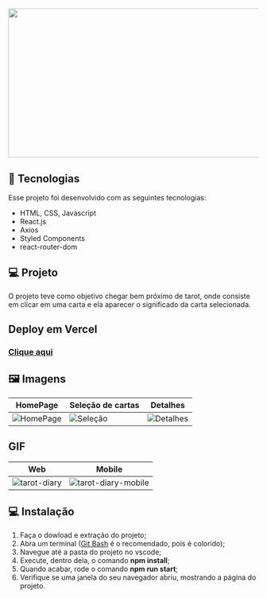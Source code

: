 
<h1 align="center">

<img width="1000" height="300" src="https://user-images.githubusercontent.com/104728673/195674575-553b3c01-dc69-4fd4-9edb-30cee9c4a13a.jpg"/>
  
</h1>


## 🚀 Tecnologias 

Esse projeto foi desenvolvido com as seguintes tecnologias:

- HTML, CSS, Javascript
- React.js
- Axios
- Styled Components
- react-router-dom


## 💻 Projeto
O projeto teve como objetivo chegar bem próximo de tarot, onde consiste em clicar em uma carta e ela aparecer o significado da carta selecionada. 

## Deploy em Vercel
### [Clique aqui](https://tarot-diary.vercel.app/)

## 🖼️ Imagens
 HomePage | Seleção de cartas | Detalhes |
|---|---|---|
![HomePage](https://user-images.githubusercontent.com/104728673/195681584-ef26b8a8-4b23-48d5-a7ad-d9465c8b47b9.png) | ![Seleção](https://user-images.githubusercontent.com/104728673/195681859-dddd950f-0169-4413-904b-bd43e3ad059c.png) | ![Detalhes](https://user-images.githubusercontent.com/104728673/195682073-1c7a08e9-5f26-4072-b531-9266855d9495.png)
## GIF
 Web | Mobile |
|---|---|
![tarot-diary](https://user-images.githubusercontent.com/104728673/195689135-23d29f76-0200-455d-9b83-d595d4a3ba88.gif) |![tarot-diary-mobile](https://user-images.githubusercontent.com/104728673/195689337-c82123c3-c7c4-490a-9fc6-bb1569b568e5.gif)





## 💻 Instalação

1. Faça o dowload e extração do projeto;
2. Abra um terminal ([Git Bash](https://git-scm.com/book/pt-pt/v2/Appendix-A%3A-Git-em-Outros-Ambientes-Git-in-Bash) é o recomendado, pois é colorido);
3. Navegue até a pasta do projeto no vscode;
4. Execute, dentro dela, o comando **npm install**;
5. Quando acabar, rode o comando **npm run start**;
6. Verifique se uma janela do seu navegador abriu, mostrando a página do projeto.
